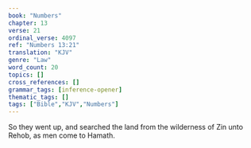 ```yaml
---
book: "Numbers"
chapter: 13
verse: 21
ordinal_verse: 4097
ref: "Numbers 13:21"
translation: "KJV"
genre: "Law"
word_count: 20
topics: []
cross_references: []
grammar_tags: [inference-opener]
thematic_tags: []
tags: ["Bible","KJV","Numbers"]
---
```

So they went up, and searched the land from the wilderness of Zin unto Rehob, as men come to Hamath.
